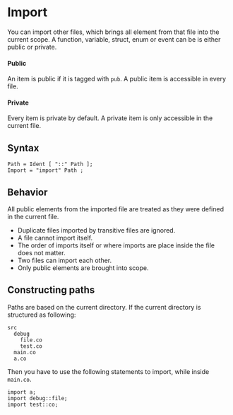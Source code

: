 # Import

You can import other files, which brings all element from that file into the current scope.
A function, variable, struct, enum or event can be is either public or private.

#### Public
An item is public if it is tagged with `pub`.
A public item is accessible in every file.

#### Private
Every item is private by default.
A private item is only accessible in the current file.

## Syntax

```text
Path = Ident [ "::" Path ]; 
Import = "import" Path ;
```

## Behavior

All public elements from the imported file are treated as they were defined in the current file.
- Duplicate files imported by transitive files are ignored.
- A file cannot import itself.
- The order of imports itself or where imports are place inside the file does not matter.
- Two files can import each other.
- Only public elements are brought into scope.

## Constructing paths

Paths are based on the current directory.
If the current directory is structured as following:

```text
src
  debug
    file.co
    test.co
  main.co
  a.co
```

Then you have to use the following statements to import, while inside `main.co`.

```text
import a;
import debug::file;
import test::co;
```
